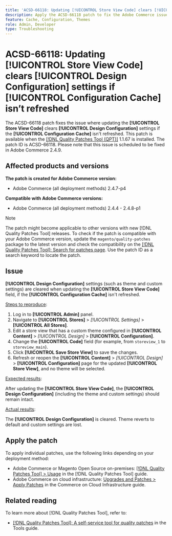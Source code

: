 ```yaml
---
title: 'ACSD-66118: Updating [!UICONTROL Store View Code] clears [!UICONTROL Design Configuration] settings if [!UICONTROL Configuration Cache] isn’t refreshed'
description: Apply the ACSD-66118 patch to fix the Adobe Commerce issue where updating the [!UICONTROL Store View Code] clears the [!UICONTROL Design Configuration] (theme and custom settings) if the [!UICONTROL Configuration Cache] isn’t properly refreshed.
feature: Cache, Configuration, Themes
role: Admin, Developer
type: Troubleshooting
---
```


# ACSD-66118: Updating **[!UICONTROL Store View Code]** clears **[!UICONTROL Design Configuration]** settings if **[!UICONTROL Configuration Cache]** isn’t refreshed

The ACSD-66118 patch fixes the issue where updating the **[!UICONTROL Store View Code]** clears **[!UICONTROL Design Configuration]** settings if the **[!UICONTROL Configuration Cache]** isn't refreshed. This patch is available when the [[!DNL Quality Patches Tool (QPT)]](/help/tools/quality-patches-tool/quality-patches-tool-to-self-serve-quality-patches.md) 1.1.67 is installed. The patch ID is ACSD-66118. Please note that this issue is scheduled to be fixed in Adobe Commerce 2.4.9.

## Affected products and versions

**The patch is created for Adobe Commerce version:**

* Adobe Commerce (all deployment methods) 2.4.7-p4

**Compatible with Adobe Commerce versions:**

* Adobe Commerce (all deployment methods) 2.4.4 - 2.4.8-p1

>[!NOTE]
>
>The patch might become applicable to other versions with new [!DNL Quality Patches Tool] releases. To check if the patch is compatible with your Adobe Commerce version, update the `magento/quality-patches` package to the latest version and check the compatibility on the [[!DNL Quality Patches Tool]: Search for patches page](https://experienceleague.adobe.com/tools/commerce-quality-patches/index.html). Use the patch ID as a search keyword to locate the patch.

## Issue

**[!UICONTROL Design Configuration]** settings (such as theme and custom settings) are cleared when updating the **[!UICONTROL Store View Code]** field, if the **[!UICONTROL Configuration Cache]** isn't refreshed.

<u>Steps to reproduce</u>:

1. Log in to **[!UICONTROL Admin]** panel.
2. Navigate to **[!UICONTROL Stores]** > *[!UICONTROL Settings]* > **[!UICONTROL All Stores]**.
3. Edit a store view that has a custom theme configured in **[!UICONTROL Content]** > *[!UICONTROL Design]* > **[!UICONTROL Configuration]**.
4. Change the **[!UICONTROL Code]** field (for example, from `storeview_1` to `storeview_main`).
5. Click **[!UICONTROL Save Store View]** to save the changes.
6. Refresh or reopen the **[!UICONTROL Content]** > *[!UICONTROL Design]* > **[!UICONTROL Configuration]** page for the updated **[!UICONTROL Store View]**, and no theme will be selected.

<u>Expected results</u>:

After updating the **[!UICONTROL Store View Code]**, the **[!UICONTROL Design Configuration]** (including the theme and custom settings) should remain intact.

<u>Actual results</u>:

The **[!UICONTROL Design Configuration]** is cleared. Theme reverts to default and custom settings are lost.

## Apply the patch

To apply individual patches, use the following links depending on your deployment method:

* Adobe Commerce or Magento Open Source on-premises: [[!DNL Quality Patches Tool] > Usage](/help/tools/quality-patches-tool/usage.md) in the [!DNL Quality Patches Tool] guide.
* Adobe Commerce on cloud infrastructure: [Upgrades and Patches > Apply Patches](https://experienceleague.adobe.com/docs/commerce-cloud-service/user-guide/develop/upgrade/apply-patches.html) in the Commerce on Cloud Infrastructure guide.

## Related reading

To learn more about [!DNL Quality Patches Tool], refer to:

* [[!DNL Quality Patches Tool]: A self-service tool for quality patches](/help/tools/quality-patches-tool/quality-patches-tool-to-self-serve-quality-patches.md) in the Tools guide.

